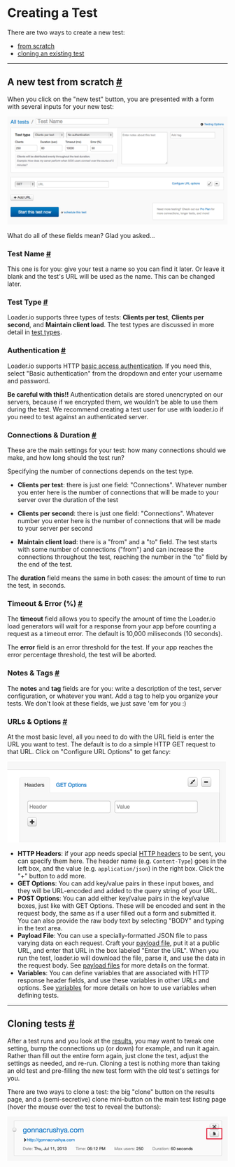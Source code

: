 # Creating a Test

There are two ways to create a new test:

- [from scratch](#from-scratch)
- [cloning an existing test](#cloning)

---------------------

## A new test from scratch <a href="#from-scratch" id="from-scratch" class="mark">#</a>


When you click on the "new test" button, you are presented with a form with several inputs for your new test:

![New test form](../img/loaderio-new-test.png)

What do all of these fields mean? Glad you asked...

### Test Name <a href="#test-name" id="test-name" class="mark">#</a>

This one is for you: give your test a name so you can find it later. Or leave it blank and the test's URL will be used as the name. This can be changed later.

### Test Type <a href="#test-type" id="test-type" class="mark">#</a>

Loader.io supports three types of tests: **Clients per test**, **Clients per second**, and **Maintain client load**.
The test types are discussed in more detail in [test types](test-types.html).

### Authentication <a href="#authentication" id="authentication" class="mark">#</a>

Loader.io supports HTTP [basic access authentication][wp-basic-auth]. If you need this, select "Basic authentication" from the dropdown and enter your username and password.

**Be careful with this!!** Authentication details are stored unencrypted on our servers, because if we encrypted them, we wouldn't be able to use them during the test. We recommend creating a test user for use with loader.io if you need to test against an authenticated server.

### Connections & Duration <a href="#connections-and-duration" id="connections-and-duration" class="mark">#</a>

These are the main settings for your test: how many connections should we make, and how long should the test run?

Specifying the number of connections depends on the test type.

- **Clients per test**: there is just one field: "Connections". Whatever number you enter here is the number of connections that will be made to your server over the duration of the test

- **Clients per second**: there is just one field: "Connections". Whatever number you enter here is the number of connections that will be made to your server per second

- **Maintain client load**: there is a "from" and a "to" field. The test starts with some number of connections ("from") and can increase the connections throughout the test, reaching the number in the "to" field by the end of the test.

The **duration** field means the same in both cases: the amount of time to run the test, in seconds.

### Timeout & Error (%) <a href="#timeout-and-error" id="timeout-and-error" class="mark">#</a>

The **timeout** field allows you to specify the amount of time the Loader.io load generators will wait for a response from your app before counting a request as a timeout error. The default is 10,000 miliseconds (10 seconds).

The **error** field is an error threshold for the test. If your app reaches the error percentage threshold, the test will be aborted.

### Notes & Tags <a href="#notes-and-tags" id="notes-and-tags" class="mark">#</a>

The **notes** and **tag** fields are for you: write a description of the test, server configuration, or whatever you want. Add a tag to help you organize your tests. We don't look at these fields, we just save 'em for you :)

### URLs & Options <a href="#urls-and-options" id="urls-and-options" class="mark">#</a>

At the most basic level, all you need to do with the URL field is enter the URL you want to test. The default is to do a simple HTTP GET request to that URL. Click on "Configure URL Options" to get fancy:

![URL Options](../img/loaderio-url-options.png)

- **HTTP Headers**: if your app needs special [HTTP headers][wp-headers] to be sent, you can specify them here. The header name (e.g. `Content-Type`) goes in the left box, and the value (e.g. `application/json`) in the right box. Click the "+" button to add more.
- **GET Options**: You can add key/value pairs in these input boxes, and they will be URL-encoded and added to the query string of your URL.
- **POST Options**: You can add either key/value pairs in the key/value boxes, just like with GET Options. These will be encoded and sent in the request body, the same as if a user filled out a form and submitted it. You can also provide the raw body text by selecting "BODY" and typing in the text area.
- **Payload File**: You can use a specially-formatted JSON file to pass varying data on each request. Craft your [payload file][payload-file], put it at a public URL, and enter that URL in the box labeled "Enter the URL". When you run the test, loader.io will download the file, parse it, and use the data in the request body. See [payload files][payload-file] for more details on the format.
- **Variables**: You can define variables that are associated with HTTP response header fields, and use these variables in other URLs and options. See [variables][variables] for more details on how to use variables when defining tests.

---------------------

## Cloning tests <a href="#cloning" id="cloning" class="mark">#</a>

After a test runs and you look at the [results][results], you may want to tweak one setting, bump the connections up (or down) for example, and run it again. Rather than fill out the entire form again, just clone the test, adjust the settings as needed, and re-run. Cloning a test is nothing more than taking an old test and pre-filling the new test form with the old test's settings for you.

There are two ways to clone a test: the big "clone" button on the results page, and a (semi-secretive) clone mini-button on the main test listing page (hover the mouse over the test to reveal the buttons):

![Secret Clone Button](../img/loaderio-secret-clone-button.png)

[wp-basic-auth]: https://en.wikipedia.org/wiki/Basic_access_authentication "HTTP Basic Access Authentication"
[wp-headers]: https://en.wikipedia.org/wiki/HTTP_headers "HTTP Headers"
[payload-file]: payload-files.html "Payload File"
[variables]: variables.html "Variables"
[results]: results.html "Test Results"

<div id="spacer"></div>

